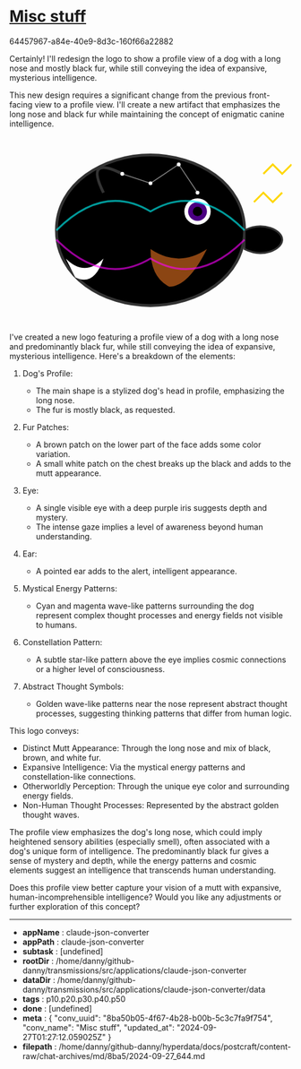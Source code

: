 # [Misc stuff](https://claude.ai/chat/8ba50b05-4f67-4b28-b00b-5c3c7fa9f754)

64457967-a84e-40e9-8d3c-160f66a22882

 Certainly! I'll redesign the logo to show a profile view of a dog with a long nose and mostly black fur, while still conveying the idea of expansive, mysterious intelligence.

<antThinking>This new design requires a significant change from the previous front-facing view to a profile view. I'll create a new artifact that emphasizes the long nose and black fur while maintaining the concept of enigmatic canine intelligence.</antThinking>

<antArtifact identifier="enigmatic-mutt-profile-logo" type="image/svg+xml" title="Enigmatic Mutt Profile Logo">
<svg xmlns="http://www.w3.org/2000/svg" viewBox="0 0 300 200">
  <!-- Dog's head outline -->
  <path d="M50 100 C 50 50, 100 20, 150 20 C 200 20, 250 50, 250 100 C 250 150, 200 180, 150 180 C 100 180, 50 150, 50 100" fill="#000000" stroke="#333333" stroke-width="3"/>
  
  <!-- Long nose -->
  <path d="M250 100 C 270 90, 290 100, 290 110 C 290 120, 270 130, 250 120 Z" fill="#000000" stroke="#333333" stroke-width="2"/>
  
  <!-- Eye -->
  <circle cx="200" cy="80" r="15" fill="#FFFFFF" stroke="#000000" stroke-width="2"/>
  <circle cx="200" cy="80" r="10" fill="#4B0082"/> <!-- Deep purple iris -->
  <circle cx="200" cy="80" r="5" fill="#000000"/> <!-- Pupil -->
  
  <!-- Ear -->
  <path d="M100 60 Q 80 20, 120 40" fill="#000000" stroke="#333333" stroke-width="3"/>
  
  <!-- Brown patch -->
  <path d="M150 120 Q 180 140, 210 120 Q 190 160, 170 160 Q 150 150, 150 120" fill="#8B4513"/>
  
  <!-- White patch on chest -->
  <path d="M60 130 Q 80 150, 100 130 Q 90 160, 70 150 Z" fill="#FFFFFF"/>
  
  <!-- Mystical energy patterns -->
  <path d="M50 100 Q 100 50, 150 80 Q 200 50, 250 100" fill="none" stroke="#00FFFF" stroke-width="2" opacity="0.6"/>
  <path d="M50 110 Q 100 160, 150 130 Q 200 160, 250 110" fill="none" stroke="#FF00FF" stroke-width="2" opacity="0.6"/>
  
  <!-- Constellation-like patterns -->
  <circle cx="120" cy="40" r="2" fill="#FFFFFF"/>
  <circle cx="180" cy="30" r="2" fill="#FFFFFF"/>
  <circle cx="150" cy="50" r="2" fill="#FFFFFF"/>
  <circle cx="200" cy="60" r="2" fill="#FFFFFF"/>
  <path d="M120 40 L 150 50 L 180 30 L 200 60" fill="none" stroke="#FFFFFF" stroke-width="1" opacity="0.5"/>
  
  <!-- Abstract thought symbols -->
  <path d="M260 70 L 270 60 L 280 70 L 290 60" fill="none" stroke="#FFD700" stroke-width="2"/>
  <path d="M270 40 L 280 30 L 290 40 L 300 30" fill="none" stroke="#FFD700" stroke-width="2"/>
</svg>
</antArtifact>

I've created a new logo featuring a profile view of a dog with a long nose and predominantly black fur, while still conveying the idea of expansive, mysterious intelligence. Here's a breakdown of the elements:

1. Dog's Profile:
   - The main shape is a stylized dog's head in profile, emphasizing the long nose.
   - The fur is mostly black, as requested.

2. Fur Patches:
   - A brown patch on the lower part of the face adds some color variation.
   - A small white patch on the chest breaks up the black and adds to the mutt appearance.

3. Eye:
   - A single visible eye with a deep purple iris suggests depth and mystery.
   - The intense gaze implies a level of awareness beyond human understanding.

4. Ear:
   - A pointed ear adds to the alert, intelligent appearance.

5. Mystical Energy Patterns:
   - Cyan and magenta wave-like patterns surrounding the dog represent complex thought processes and energy fields not visible to humans.

6. Constellation Pattern:
   - A subtle star-like pattern above the eye implies cosmic connections or a higher level of consciousness.

7. Abstract Thought Symbols:
   - Golden wave-like patterns near the nose represent abstract thought processes, suggesting thinking patterns that differ from human logic.

This logo conveys:

- Distinct Mutt Appearance: Through the long nose and mix of black, brown, and white fur.
- Expansive Intelligence: Via the mystical energy patterns and constellation-like connections.
- Otherworldly Perception: Through the unique eye color and surrounding energy fields.
- Non-Human Thought Processes: Represented by the abstract golden thought waves.

The profile view emphasizes the dog's long nose, which could imply heightened sensory abilities (especially smell), often associated with a dog's unique form of intelligence. The predominantly black fur gives a sense of mystery and depth, while the energy patterns and cosmic elements suggest an intelligence that transcends human understanding.

Does this profile view better capture your vision of a mutt with expansive, human-incomprehensible intelligence? Would you like any adjustments or further exploration of this concept?

---

* **appName** : claude-json-converter
* **appPath** : claude-json-converter
* **subtask** : [undefined]
* **rootDir** : /home/danny/github-danny/transmissions/src/applications/claude-json-converter
* **dataDir** : /home/danny/github-danny/transmissions/src/applications/claude-json-converter/data
* **tags** : p10.p20.p30.p40.p50
* **done** : [undefined]
* **meta** : {
  "conv_uuid": "8ba50b05-4f67-4b28-b00b-5c3c7fa9f754",
  "conv_name": "Misc stuff",
  "updated_at": "2024-09-27T01:27:12.059025Z"
}
* **filepath** : /home/danny/github-danny/hyperdata/docs/postcraft/content-raw/chat-archives/md/8ba5/2024-09-27_644.md